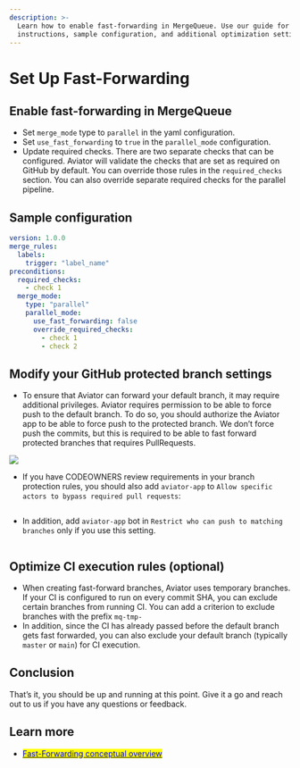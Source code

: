 ```yaml
---
description: >-
  Learn how to enable fast-forwarding in MergeQueue. Use our guide for detailed
  instructions, sample configuration, and additional optimization settings.
---
```


# Set Up Fast-Forwarding

## Enable fast-forwarding in MergeQueue

* Set `merge_mode` type to `parallel` in the yaml configuration.
* Set `use_fast_forwarding` to `true` in the `parallel_mode` configuration.
* Update required checks. There are two separate checks that can be configured. Aviator will validate the checks that are set as required on GitHub by default. You can override those rules in the `required_checks` section. You can also override separate required checks for the parallel pipeline.

## Sample configuration

```yaml
version: 1.0.0
merge_rules:
  labels:
    trigger: "label_name"
preconditions:
  required_checks:
    - check 1
  merge_mode:
    type: "parallel"
    parallel_mode:
      use_fast_forwarding: false
      override_required_checks:
        - check 1
        - check 2
```

## Modify your GitHub protected branch settings

* To ensure that Aviator can forward your default branch, it may require additional privileges. Aviator requires permission to be able to force push to the default branch. To do so, you should authorize the Aviator app to be able to force push to the protected branch. We don’t force push the commits, but this is required to be able to fast forward protected branches that requires PullRequests.

![](<../../.gitbook/assets/Screen Shot 2022-07-18 at 9.55.56 AM.png>)

* If you have CODEOWNERS review requirements in your branch protection rules, you should also add `aviator-app` to `Allow specific actors to bypass required pull requests`:

<figure><img src="../../.gitbook/assets/Screen Shot 2022-10-13 at 3.30.34 PM.png" alt=""><figcaption></figcaption></figure>

* In addition, add `aviator-app` bot in `Restrict who can push to matching branches` only if you use this setting.

<figure><img src="../../.gitbook/assets/Screen Shot 2022-10-13 at 3.45.53 PM.png" alt=""><figcaption></figcaption></figure>

## Optimize CI execution rules (optional)

* When creating fast-forward branches, Aviator uses temporary branches. If your CI is configured to run on every commit SHA, you can exclude certain branches from running CI. You can add a criterion to exclude branches with the prefix `mq-tmp-`
* In addition, since the CI has already passed before the default branch gets fast forwarded, you can also exclude your default branch (typically `master` or `main`) for CI execution.

## Conclusion

That’s it, you should be up and running at this point. Give it a go and reach out to us if you have any questions or feedback.

## Learn more

* [<mark style="color:blue;">Fast-Forwarding conceptual overview</mark>](../concepts/parallel-mode/fast-forwarding.md)
